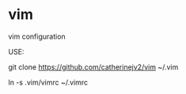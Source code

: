 vim
===

vim configuration

USE:

git clone https://github.com/catherinejv2/vim ~/.vim

ln -s .vim/vimrc ~/.vimrc
